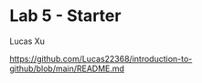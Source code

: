 # Lab 5 - Starter
Lucas Xu

https://github.com/Lucas22368/introduction-to-github/blob/main/README.md
